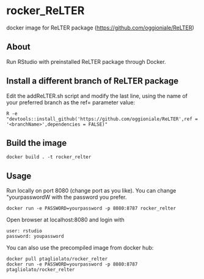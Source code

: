 # rocker_ReLTER
docker image for ReLTER package (https://github.com/oggioniale/ReLTER)

## About
Run RStudio with preinstalled ReLTER package through Docker.

## Install a different branch of ReLTER package
Edit the addReLTER.sh script and modify the last line, using the name of your preferred branch as the ref= parameter value:

    R -e "devtools::install_github('https://github.com/oggioniale/ReLTER',ref = '<branchName>',dependencies = FALSE)"
  
## Build the image

    docker build . -t rocker_relter

## Usage
Run locally on port 8080 (change port as you like).
You can change "yourpasswordW with the password you prefer.

    docker run -e PASSWORD=yourpassword -p 8080:8787 rocker_relter

Open browser at localhost:8080 and login with

    user: rstudio
    password: youpassword

You can also use the precompiled image from docker hub:

    docker pull ptagliolato/rocker_relter
    docker run -e PASSWORD=yourpassword -p 8080:8787 ptagliolato/rocker_relter
